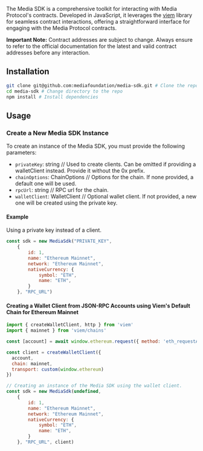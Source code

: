 The Media SDK is a comprehensive toolkit for interacting with Media Protocol's contracts. Developed in JavaScript, it leverages the [viem](https://viem.sh/) library for seamless contract interactions, offering a straightforward interface for engaging with the Media Protocol contracts.

**Important Note:** Contract addresses are subject to change. Always ensure to refer to the official documentation for the latest and valid contract addresses before any interaction.

## Installation

```bash
git clone git@github.com:mediafoundation/media-sdk.git # Clone the repo
cd media-sdk # Change directory to the repo
npm install # Install dependencies
```

## Usage

### Create a New Media SDK Instance

To create an instance of the Media SDK, you must provide the following parameters:

- `privateKey`: string // Used to create clients. Can be omitted if providing a walletClient instead. Provide it without the 0x prefix.
- `chainOptions`: ChainOptions // Options for the chain. If none provided, a default one will be used.
- `rpcUrl`: string // RPC url for the chain.
- `walletClient`: WalletClient // Optional wallet client. If not provided, a new one will be created using the private key.

#### Example

Using a private key instead of a client.

```javascript
const sdk = new MediaSdk("PRIVATE_KEY",
    {
        id: 1,
        name: "Ethereum Mainnet",
        network: "Ethereum Mainnet",
        nativeCurrency: {
            symbol: "ETH",
            name: "ETH",
        }
    }, "RPC_URL")
```

#### Creating a Wallet Client from JSON-RPC Accounts using Viem's Default Chain for Ethereum Mainnet

```javascript
import { createWalletClient, http } from 'viem'
import { mainnet } from 'viem/chains'

const [account] = await window.ethereum.request({ method: 'eth_requestAccounts' })

const client = createWalletClient({ 
  account, 
  chain: mainnet,
  transport: custom(window.ethereum)
})

// Creating an instance of the Media SDK using the wallet client. 
const sdk = new MediaSdk(undefined,
    {
        id: 1,
        name: "Ethereum Mainnet",
        network: "Ethereum Mainnet",
        nativeCurrency: {
            symbol: "ETH",
            name: "ETH",
        }
    }, "RPC_URL", client)
```
